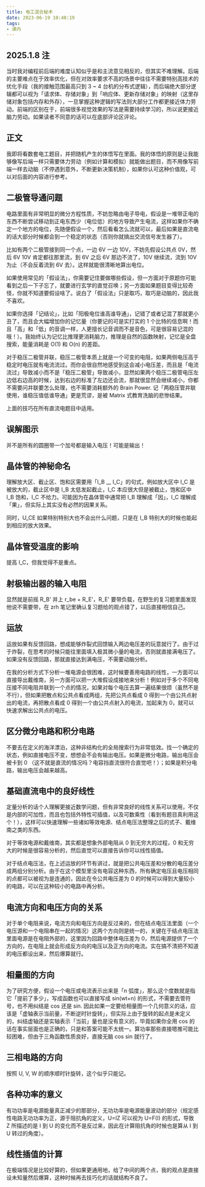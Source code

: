 ```yaml
---
title: 电工混合秘术
date: 2023-06-19 10:48:19
tags:
- 课内
---
```


## 2025.1.8 注

当时我对编程前后端的难度认知似乎是和主流意见相反的，但其实不难理解。后端的主要难点在于效率优化，但在对效率要求不高的场景中往往不需要特别高技术的优化手段（我的接触范围最高只到 3 ~ 4 台机的分布式逻辑），而后端绝大部分逻辑都可以视为「请求体、存储对象」到「响应体、更新存储对象」的映射（这里存储对象包括内存和外存），一旦掌握这种逻辑的写法则大部分工作都更接近体力劳动。前端的区别在于，前端很多视觉效果的写法是需要持续学习的，所以说更接近脑力劳动。如果读者不同意的话可以在底部评论区评论。

## 正文

我即将看数套电工题目，并把随机产生的体悟写在里面。我的体悟的原则是让我能够像写后端一样只需要体力劳动（例如计算和模拟）就能做出题目，而不用像写前端一样去动脑（不停遇到意外，不断更新决策机制），如果你认可这种价值观，可以对后面的内容进行参考。

## 二极管导通问题

电路里面有非常明显的微分方程性质，不妨忽略由电子导电，假设是一堆带正电的东西不断尝试移动到正电东西少（电位低）的地方导致产生电流，这样如果你不确定一个地方的电位，先随便假设一个，然后看看怎么流就可以，最后如果是直流电的话大部分时候都会到一个稳定的状态（否则你就搞出交流信号发生器了）。

比如有两个二极管接到同一个点，一边 6V 一边 10V，不妨先假设公共点 0V，然后 6V 10V 肯定都往那里流，到 6V 之后 6V 那边不流了，10V 继续流，流到 10V 为止（不会反着流到 6V 去）。这样就能很清晰地算出电位。

如果使用常见的「假设法」，你需要记住要做哪些假设，但一方面对于原题你可能看到之后一下子忘了，就要进行玄学的直觉召唤；另一方面如果题目变得比较奇怪，你就不知道要假设啥了。说白了「假设法」只是取巧，取巧是动脑的，因此我不喜欢。

如果你选择「记结论」，比如「阳极电位谁高谁导通」，记错了或者记混了那就更小丑了，而且会大幅增加你的记忆量（你要记的可是实打实的 1 个比特的信息啊！而且「高」和「低」的音调一样，人更擅长记音调而不是音色，可是很容易记混的哦！）。我始终认为记忆比推理更消耗脑力，推理是自然的函数映射，记忆是全盘搜索，能量消耗是 O(1) 和 O(n) 的差距。

对于稳压二极管并联，稳压二极管本质上就是一个可变的电阻，如果两侧电压高于稳定时电压就有电流流过。而你会很自然地感受到这会减小电压差，而且是「电流流过」导致减小而不是「稳压二极管」导致减小，显然如果两个稳压二极管电压左边低右边高的时候，达到右边的标准了左边还会流，那就很显然会继续减小，你都不需要问并联要怎么处理，也不需要消耗额外的 Brain Power. 记「两稳压管并联使用，谁稳压值低谁导通」更是荒谬，是被 Matrix 式教育洗脑的悲惨结果。

上面的技巧在所有直流电题目中适用。

## 误解图示

并不是所有的圆圈带一个加号都是输入电压！可能是输出！

## 晶体管的神秘命名

理解放大区、截止区、饱和区需要用「I_B __ I_C」的句式，例如放大区中 I_C 是被放大的，截止区中是 I_B 太低发起截止，I_C 本应很大但是被截止，饱和区中 I_B 饱和，I_C 不给力。可能因为在晶体管中通常把 I_B 理解成「因」，I_C 理解成「果」，但实际上其实没有必然的因果关系。

同时，U_CE 如果特别特别大也不会出什么问题，只是在 I_B 特别大的时候也能起到相应的放大效果。

## 晶体管受温度的影响

提高 I_C，但我觉得不是重点。

## 射极输出器的输入电阻

显然就是前摇 R_B' 并上 r_be + R_E'，R_E' 要带负载，在野生的复习题里面发现他说不需要带，在 zrh 笔记里确认复习题给的观点错了，以后直接相信自己。

## 运放

运放如果有反馈回路，想成能够炸裂式回馈输入两边电压差的玩意就行了。由于过于炸裂，在思考的时候只能往里面填入极其微小量的电流，否则就直接满电压了。如果没有反馈回路，那就直接达到满电压，不需要动脑分析。

在我的分析方式下分析一堆电源会很困难，这时候要善用电路的线性，一方面可以直接导出戴维南，另一方面可以把一大堆假设成接地来分析！例如对于多个不同电压接不同电阻并联到一个点的情况，如果对每个电压去算一遍结果很烦（虽然不是不行），但如果把散点和公共点看成两组，先把公共点看成 0 得到一个由公共点射出的电流，再把散点看成 0 得到一个由公共点射入的电流，加起来为 0，就可以快速求解出公共点的电压。

## 区分微分电路和积分电路

不要去在定义的海洋漂泊，这种非结构化的全局搜索行为非常低效。找一个确定的状态，例如直接电压不变，想想会不会有输出电压。如果是微分电路，输出电压会被卡到 0 （这不就是直流的情况吗？电容挡直流很符合直觉吧！）；如果是积分电路，输出电压会越来越高。

## 基础直流电中的良好线性

定量分析的话个人理解更接近数学问题，但有非常良好的线性关系可以使用，不仅是内部的可加性，而且也包括外特性可插值，以及可数乘性（看到有题目真利用这个！），这样可以快速理解一些诸如等效电源、结点电压法整理之后的式子、戴维南之类的东西。

对于等效电源和戴维南，其实都是想象外部电阻从 0 到无穷大的过程，0 和无穷大的时候是很容易分析的，然后直觉可以直接告诉你可以线性插值。

对于结点电压法，在上述运放的环节有讲过，就是把公共电压差和分散的电压差分成两组分别分析。由于在这个模型里没有电容这种东西，所有确定电压且电压相同的点都可以被视为是连通的，因此在令公共电压差为 0 的时候可以得到大量较小的电路，可以在这种较小的电路中再分析。

## 电流方向和电压方向的关系

对于单个电阻来说，电流方向和电压方向是反过来的，但在结点电压法里面（一个电压源和一个电阻串在一起的情况）这两个方向则是统一的，关键在于结点电压法里面电源是在电阻外部的，这里因为回路中整体电压差为 0，然后电源提供了一个方向的，在电阻上就会形成反方向的电压以及正方向的电流。实在搞不清把不知道的电压都设出来，然后爆算就行。

## 相量图的方向

为了研究方便，假设一个电压或电流表示出来是「n 弧度」，那么这个度数就是指它「提前了多少」，写成函数也可以直接写成 sin(wt+n) 的形式，不需要去管符号，也不用纠结是 cos 还是 sin. 因此如果一定要给相量图一个几何意义的话，应该是「虚轴表示当前量，不断逆时针旋转」，但实际上由于旋转的起点是未定义的，纠结虚轴还是实轴表示「当前」量也是没有意义的，毕竟如果你全用 cos 的话在事实层面也是正确的，只是和答案可能不太统一。算功率那些直接嗯推可能比较困难，但由于三角函数性质良好，直接无脑 cos sin 就行了。

## 三相电路的方向

按照 U, V, W 的顺序顺时针旋转，这个似乎只能记。

## 各种功率的意义

有功功率是电源能量真正减少的那部分，无功功率是电源能量波动的部分（规定感性电路无功功率为正，源于阻抗角的定义，U=IZ 可以视为 U=F(I) 的形式，导致 Z 所描述的是 I 到 U 的变化而不是反过来，因此在计算阻抗角的时候也是算从 I 到 U 转过的角度）。

## 线性插值的计算

在极端情况是比较好算的，但如果更通用地，给了中间的两个点，我的观点是直接设未知量然后爆算，这种时候再去技巧化的话就结构不良了。
